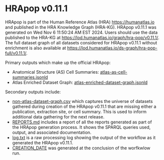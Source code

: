 # HRApop v0.11.1

HRApop is part of the Human Reference Atlas (HRA) <https://humanatlas.io> and published in the HRA Knowledge Graph (HRA-KG). HRApop v0.11.1 was generated on Wed Nov  6 11:50:24 AM EST 2024. Users should use the data published to the HRA-KG at <https://lod.humanatlas.io/graph/hra-pop/v0.11.1/>. The full dataset graph of all datasets considered for HRApop v0.11.1 without enrichment is also available at <https://lod.humanatlas.io/ds-graph/hra-pop-full/v0.11.1/>.

Primary outputs which make up the official HRApop:

* Anatomical Structure (AS) Cell Summaries: [atlas-as-cell-summaries.jsonld](atlas-as-cell-summaries.jsonld)
* Atlas Enriched Dataset Graph: [atlas-enriched-dataset-graph.jsonld](atlas-enriched-dataset-graph.jsonld)

Secondary outputs include:

* [non-atlas-dataset-graph.csv](non-atlas-dataset-graph.csv) which captures the universe of datasets gathered during creation of the HRApop v0.11.1 that are missing either a publication, extraction site, or cell summary. This is used to inform additional data gathering for the next release.
* [REPORTS.md](REPORTS.md) includes a report of all the reports generated as part of the HRApop generation process. It shows the SPARQL queries used, output, and associated documentation.
* [log.txt](log.txt) is a raw processing log showing the output of the workflow as it generated the HRApop v0.11.1.
* [CREATION_DATE](CREATION_DATE) was generated at the conclusion of the worfkwlow run.
